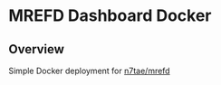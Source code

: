 # MREFD Dashboard Docker

## Overview

Simple Docker deployment for [n7tae/mrefd](https://github.com/n7tae/mrefd)

